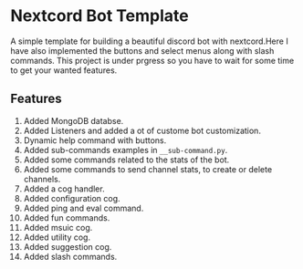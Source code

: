 # Nextcord Bot Template
A simple template for building a beautiful discord bot with nextcord.Here 
I have also implemented the buttons and select menus along with slash commands.
This project is under prgress so you have to wait for some time to get your wanted features.

## Features 
1. Added MongoDB databse.
2. Added Listeners and added a ot of custome bot customization.
3. Dynamic help command with buttons.
4. Added sub-commands examples in `__sub-command.py`.
5. Added some commands related to the stats of the bot.
6. Added some commands to send channel stats, to create or delete channels.
7. Added a cog handler.
8. Added configuration cog.
9. Added ping and eval command.
10. Added fun commands.
11. Added msuic cog.
12. Added utility cog.
13. Added suggestion cog.
14. Added slash commands. 
